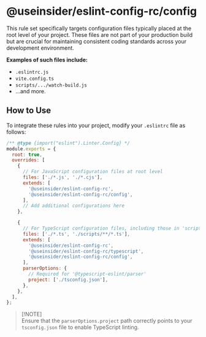 # @useinsider/eslint-config-rc/config

This rule set specifically targets configuration files typically placed at the
root level of your project. These files are not part of your production build
but are crucial for maintaining consistent coding standards across your
development environment.

**Examples of such files include:**
- `.eslintrc.js`
- `vite.config.ts`
- `scripts/.../watch-build.js`
- ...and more.

## How to Use

To integrate these rules into your project, modify your `.eslintrc` file as
follows:

```js
/** @type {import("eslint").Linter.Config} */
module.exports = {
  root: true,
  overrides: [
    {
      // For JavaScript configuration files at root level
      files: ['./*.js', './*.cjs'],
      extends: [
        '@useinsider/eslint-config-rc',
        '@useinsider/eslint-config-rc/config',
      ],
      // Add additional configurations here
    },

    {
      // For TypeScript configuration files, including those in 'scripts' directory
      files: ['./*.ts', './scripts/**/*.ts'],
      extends: [
        '@useinsider/eslint-config-rc',
        '@useinsider/eslint-config-rc/typescript',
        '@useinsider/eslint-config-rc/config',
      ],
      parserOptions: {
        // Required for '@typescript-eslint/parser'
        project: ['./tsconfig.json'],
      },
    },
  ],
};
```

<blockquote>
  <p>[!NOTE]<br>
    Ensure that the <code>parserOptions.project</code> path correctly points to
    your <code>tsconfig.json</code> file to enable TypeScript linting.
  </p>
</blockquote>

